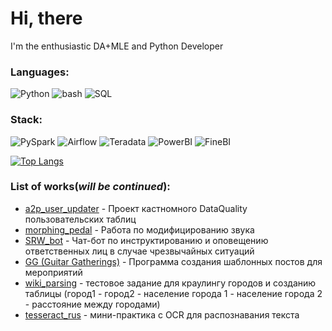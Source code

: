 # Hi, there
 I'm the enthusiastic DA+MLE and Python Developer

### Languages:
![Python](https://img.shields.io/badge/-Python-blue)
![bash](https://img.shields.io/badge/-bash-black)
![SQL](https://img.shields.io/badge/-SQL-orange)

### Stack:
![PySpark](https://img.shields.io/badge/-PySpark-lightblue)
![Airflow](https://img.shields.io/badge/-Airflow-lightgreen)
![Teradata](https://img.shields.io/badge/-Teradata-gray)
![PowerBI](https://img.shields.io/badge/-PowerBI-yellow)
![FineBI](https://img.shields.io/badge/-FineBI-lightgray)


[![Top Langs](https://github-readme-stats.vercel.app/api/top-langs/?username=dichka&layout=compact)](https://github.com/anuraghazra/github-readme-stats)


### List of works(_will be continued_):
* [a2p_user_updater](https://github.com/dichka/a2p_user_updater) - Проект кастномного DataQuality пользовательских таблиц
* [morphing_pedal](https://github.com/dichka/morphing_pedal) - Работа по модифицированию звука
* [SRW_bot](https://github.com/dichka/srw_bot) - Чат-бот по инструктированию и оповещению ответственных лиц в случае чрезвычайных ситуаций
* [GG (Guitar Gatherings)](https://github.com/dichka/GG) - Программа создания шаблонных постов для мероприятий
* [wiki_parsing](https://github.com/dichka/wiki_parsing) - тестовое задание для краулингу городов и созданию таблицы (город1 - город2 - население города 1 - население города 2 - расстояние между городами)
* [tesseract_rus](https://github.com/dichka/tesseract_rus) - мини-практика с OCR для распознавания текста